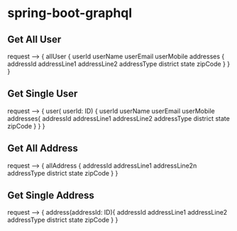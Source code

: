 # spring-boot-graphql

Get All User
--------------------
request --> { allUser { userId userName userEmail userMobile addresses { addressId addressLine1 addressLine2 
				addressType district state zipCode } } }

Get Single User
---------------------
request -->
{ user( userId: ID) { userId userName userEmail userMobile addresses{ addressId addressLine1 addressLine2 
				addressType district state zipCode } } }
				
Get All Address
---------------------
request -->
{ allAddress { addressId addressLine1 addressLine2n addressType district state zipCode } }

Get Single Address
---------------------
request -->
{ address(addressId: ID){ addressId addressLine1 addressLine2 addressType district state zipCode } }